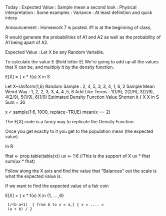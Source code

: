 Today : Expected Value 
        : Sample mean a second look
        : Physical interpretation
        : Some examples
      : Variance
        : At least definition and quick interp


Announcement : Homework 7 is posted. #1 is at the beginning of class, 

R would generate the probabilities of A1 and A2 as well as the probability of A1 being apart of A2.

Expected Value : Let X be any Random Variable.

To calculate the value E (Bold letter E) 
We're going to add up all the values that X can be, and multiply it by the density function.

E[X] = { x * f(x)
      X in  S

Let X~Uniform(1,6)
Random Sample :  2, 4, 5, 3, 3, 4, 1, 6, 2
  Sample Mean Weird Way : 1, 2, 2, 3, 3, 4, 4 ,5, 6
  Add Like Terms : 1(1/9), 2(2/9), 3(2/9), 4(2/9), 5(1/9), 6(1/9)
  Estimated Density Function Value
  Shorten it { X 
            X in S
  Sum = 30
  
  x < sample(1:6, 1000, replace=TRUE)
  mean(x == 2)
  
  The E[X] code is a fancy way to replicate the Density Function.
  
  Once you get exactly to it you get to the population mean (the expected value)
  
  In R
  
  fhat <- prop.table(table(x))
  ux <- 1:6 //This is the support of X
  ux * fhat 
  sum(ux * fhat)

  Follow along the X axis and find the value that "Balances" out the scale is what the expected value is.

If we want to find the expected value of a fair coin

E[X] = { x * f(x)
      X in {1, ... ,6}
      
     1/(b-a+1)  { from b to x = a,} { x = .... =
     (a + b) / 2
